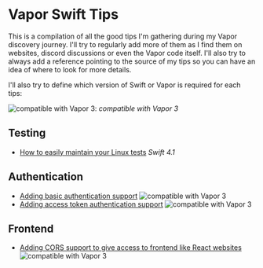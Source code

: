 # Vapor Swift Tips

This is a compilation of all the good tips I'm gathering during my Vapor discovery journey. I'll try to regularly add more of them as I find them on websites, discord discussions or even the Vapor code itself. I'll also try to always add a reference pointing to the source of my tips so you can have an idea of where to look for more details.

I'll also try to define which version of Swift or Vapor is required for each tips:

![][image-1]: _compatible with Vapor 3_

## Testing
- [How to easily maintain your Linux tests][1] _Swift 4.1_

## Authentication
- [Adding basic authentication support][2] ![][image-2]
- [Adding access token authentication support][3] ![][image-3]

## Frontend
- [Adding CORS support to give access to frontend like React websites][4] ![][image-4]

[1]:	tips/autogenerate_linuxmain_for_tests.md
[2]:	tips/basic_authentication.md
[3]:	tips/token_auth_using_vapor.md
[4]:	tips/cors_management.md

[image-1]:	tips/img/vapor3_20.jpg "compatible with Vapor 3"
[image-2]:	tips/img/vapor3_20.jpg "compatible with Vapor 3"
[image-3]:	tips/img/vapor3_20.jpg "compatible with Vapor 3"
[image-4]:	tips/img/vapor3_20.jpg "compatible with Vapor 3"